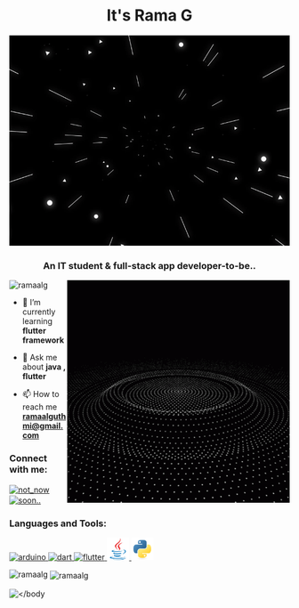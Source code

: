 <h1 align="center">It's Rama G</h1>
<div align="center"> <img src="https://raw.githubusercontent.com/ramaalg/ramaalg/main/banner1.gif"> </div>
<h3 align="center">An IT student & full-stack app developer-to-be..</h3>
<img align="right" alt="Coding" width="400" src="pic1.gif">

<p align="left"> <img src="https://komarev.com/ghpvc/?username=ramaalg&label=Profile%20views&color=0e75b6&style=flat" alt="ramaalg" /> </p>

- 🌱 I’m currently learning **flutter framework**

- 💬 Ask me about **java , flutter**

- 📫 How to reach me **ramaalguthmi@gmail.com**

<h3 align="left">Connect with me:</h3>
<p align="left">
<a href="https://twitter.com/not_now" target="blank"><img align="center" src="https://raw.githubusercontent.com/rahuldkjain/github-profile-readme-generator/master/src/images/icons/Social/twitter.svg" alt="not_now" height="30" width="40" /></a>
<a href="https://linkedin.com/in/soon.." target="blank"><img align="center" src="https://raw.githubusercontent.com/rahuldkjain/github-profile-readme-generator/master/src/images/icons/Social/linked-in-alt.svg" alt="soon.." height="30" width="40" /></a>
</p>

<h3 align="left">Languages and Tools:</h3>
<p align="left"> <a href="https://www.arduino.cc/" target="_blank" rel="noreferrer"> <img src="https://cdn.worldvectorlogo.com/logos/arduino-1.svg" alt="arduino" width="40" height="40"/> </a> <a href="https://dart.dev" target="_blank" rel="noreferrer"> <img src="https://www.vectorlogo.zone/logos/dartlang/dartlang-icon.svg" alt="dart" width="40" height="40"/> </a> <a href="https://flutter.dev" target="_blank" rel="noreferrer"> <img src="https://www.vectorlogo.zone/logos/flutterio/flutterio-icon.svg" alt="flutter" width="40" height="40"/> </a> <a href="https://www.java.com" target="_blank" rel="noreferrer"> <img src="https://raw.githubusercontent.com/devicons/devicon/master/icons/java/java-original.svg" alt="java" width="40" height="40"/> </a> <a href="https://www.python.org" target="_blank" rel="noreferrer"> <img src="https://raw.githubusercontent.com/devicons/devicon/master/icons/python/python-original.svg" alt="python" width="40" height="40"/> </a> </p>

<p><img align="left" src="https://github-readme-stats.vercel.app/api/top-langs?username=ramaalg&show_icons=true&locale=en&layout=compact" alt="ramaalg" /></p>

<p>&nbsp;<img align="center" src="https://github-readme-stats.vercel.app/api?username=ramaalg&show_icons=true&locale=en" alt="ramaalg" /></p>

<p><img align="center" src="https://github-readme-streak-stats.herokuapp.com/?user=ramaalg&" alt=
